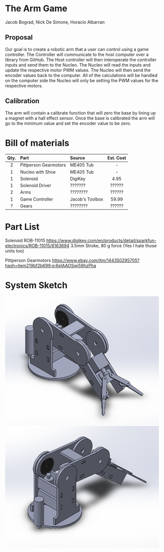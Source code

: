 # The Arm Game

Jacob Bograd, Nick De Simone, Horacio Albarran

## Proposal

Our goal is to create a robotic arm that a user can control using a game controller. The Controller will communicate to the host computer over a library from GitHub. The Host controller will then interoperate the controller inputs and send them to the Nucleo. The Nucleo will read the inputs and update the respective motor PWM values. The Nucleo will then send the encoder values back to the computer. All of the calculations will be handled on the computer side the Nucleo will only be setting the PWM values for the respective motors. 

## Calibration

The arm will contain a calibrate function that will zero the base by lining up a magnet with a hall effect sensor. Once the base is calibrated the arm will go to the minimum value and set the encoder value to be zero.

# Bill of materials

| Qty. | Part                  | Source                | Est. Cost |
|:----:|:----------------------|:----------------------|:---------:|
|  2   | Pittperson Gearmotors | ME405 Tub             |     -     |
|  1   | Nucleo with Shoe      | ME405 Tub             |     -     |
|  1   | Solenoid              | DigiKey               |   4.95    |
|  1   | Solenoid Driver       | ???????               |   ??????  |
|  2   | Arms                  | ????????              |   ??????  |
|  1   | Game Controller       | Jacob's Toolbox       |   59.99   |
|  ?   | Gears                 | ????????              |   ??????  |




# Part List

Solenoid ROB-11015 https://www.digikey.com/en/products/detail/sparkfun-electronics/ROB-11015/6163694
3.5mm Stroke, 80 g force (Yes I hate those units too)

Pittperson Gearmotors https://www.ebay.com/itm/144350295705?hash=item219bf2b699:g:6eIAAOSwj59hzPha

# System Sketch
![Model](Images/rough_model.png)
![Model Back](Images/rough_model_back.png)

